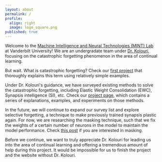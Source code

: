 ```yaml
---
layout: about
permalink: /
profile:
  align: right
  image: logo_square.png
published: true
---
```


Welcome to the <a href="http://lab.vanderbilt.edu/mint-lab" target="_blank">Machine Intelligence and Neural Technologies (MINT) Lab</a> at Vanderbilt University! We are an undergradate team under <a href="https://skolouri.github.io/" target="_blank">Dr. Kolouri</a>, focusing on the catastrophic forgetting phenomenon in the area of continual learning.

But wait. What is catastrophic forgetting? Check our [first project](projects/1_project) that thoroughly explains this term using relatively simple examples.

Under Dr. Kolouri's guidance, we have surveyed existing methods to solve the catastrophic forgetting, including Elastic Weight Consolidation (EWC), Synapsis intelligence (SI), etc. Check our [project page](projects/), which contains a series of explanations, examples, and experiments on those methods.

In the future, we will continue to expand our survey list and explore selective forgetting, a technique to make previously trained synapsis plastic again. For now, we are researching the masking technique, such that we fix the weights of a certain number of neurons in the model to maintain the model performance. Check [this post](projects/5_project) if you are interested in masking.

Before we continue, we want to truly appreciate Dr. Kolouri for leading us into the area of continual learning and offering a tremendous amount of help during this project. It would be impossible for us to finish the project and the website without Dr. Kolouri.

